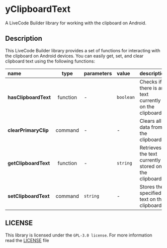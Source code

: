 # yClipboardText

A LiveCode Builder library for working with the clipboard on Android.

## Description

This LiveCode Builder library provides a set of functions for interacting with
the clipboard on Android devices. You can easily get, set, and clear clipboard
text using the following functions:

| name | type | parameters | value | description |
| :--- | :---: | :--- | :--- | :--- |
| **hasClipboardText** | function | - | `boolean` | Checks if there is any text currently on the clipboard. |
| **clearPrimaryClip** | command | - | - | Clears all data from the clipboard. |
| **getClipboardText** | function | - | `string` | Retrieves the text currently stored on the clipboard. |
| **setClipboardText** | command |  `string` | - | Stores the specified text on the clipboard. |

## LICENSE

This library is licensed under the `GPL-3.0 license`.
For more information read the [LICENSE](LICENSE) file
